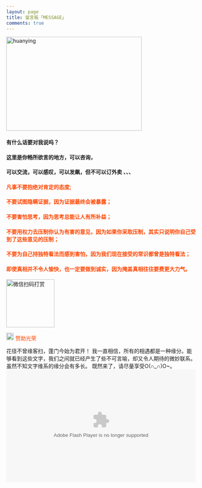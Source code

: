 ```yaml
---
layout: page
title: 留言板「MESSAGE」
comments: true 
---
```


<img src="http://qiniu.nineying.cn/IMG_0007.gif" width="360" height="250" alt="huanying"/>


<p><h4>有什么话要对我说吗？</h4></p>    
<P><h4>这里是你畅所欲言的地方，可以咨询，</h4></p>
<p><h4>可以交流，可以感叹，可以发飙，但不可以订外卖 、、、</h4></p>
<div style="text-decoration:none;color:#FF4500">
<p><h4 >凡事不要抱绝对肯定的态度;   </h4></p>
<p><h4>不要试图隐瞒证据，因为证据最终会被暴露； </h4></p>   
<p><h4>不要害怕思考，因为思考总能让人有所补益； </h4></p>   
<p><h4>不要用权力去压制你认为有害的意见，因为如果你采取压制，其实只说明你自己受到了这些意见的压制；    </h4></p>
<p><h4>不要为自己持独特看法而感到害怕，因为我们现在接受的常识都曾是独特看法；    </h4></p>
<p><h4>即使真相并不令人愉快，也一定要做到诚实，因为掩盖真相往往要费更大力气。   </h4></p>
</div>
<div class="text-center" style="margin-top: 15px;">
    <img src="http://qiniu.nineying.cn/WechatIMGpay.png" width="128" height="128" title="微信扫码打赏">
</div>
<p>
<img src="http://qiniu.nineying.cn/log_yuan.png" width="20" height="20" alt="photos" style="display:inline;margin-bottom: -5px;"/>
<a href="/donation/" target="_blank" style="text-decoration:none;color:#FF4500">赞助光荣</a>

<p>花径不曾缘客扫，蓬门今始为君开！   
我一直相信，所有的相遇都是一种缘分。能够看到这些文字，我们之间就已经产生了些不可言喻，却又令人期待的微妙联系。   
虽然不知文字维系的缘分会有多长。   
既然来了，请尽量享受O(∩_∩)O~。   
 <embed id="flash" src="/images/banner_website_v03_by_davedonut-d6tpi0q.swf" 
        quality="high" align="middle" allowScriptAccess="sameDomain" 
        allowfullscreen="true" type="application/x-shockwave-flash" width="100%" height="300px"/>
		
<script src="/js/jquery.min.js"></script>
<script src="/js/jquery.marquee.min.js"></script>
<!-- <script src="/js/player.js"></script> -->

<script>
function bgChange(){
	var lis= $('.lib');
	for(var i=0; i<lis.length; i+=2)
	lis[i].style.background = 'rgba(246, 246, 246, 0.5)';
}
window.onload = bgChange;
myVid=document.getElementById("audio1");
function setHalfVolume()
  { 
  myVid.volume=0.2;
  } 
</script> 




